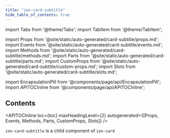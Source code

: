 ```yaml
---
title: "ion-card-subtitle"
hide_table_of_contents: true
---
```

import Tabs from '@theme/Tabs';
import TabItem from '@theme/TabItem';

import Props from '@site/static/auto-generated/card-subtitle/props.md';
import Events from '@site/static/auto-generated/card-subtitle/events.md';
import Methods from '@site/static/auto-generated/card-subtitle/methods.md';
import Parts from '@site/static/auto-generated/card-subtitle/parts.md';
import CustomProps from '@site/static/auto-generated/card-subtitle/custom-props.md';
import Slots from '@site/static/auto-generated/card-subtitle/slots.md';



import EncapsulationPill from '@components/page/api/EncapsulationPill';
import APITOCInline from '@components/page/api/APITOCInline';

<EncapsulationPill type="shadow" />

<h2 className="table-of-contents__title">Contents</h2>

<APITOCInline
  toc={toc}
  maxHeadingLevel={2}
  autogenerated={[Props, Events, Methods, Parts, CustomProps, Slots]}
/>



`ion-card-subtitle` is a child component of `ion-card`



<Props />
<Events />
<Methods />
<Parts />
<CustomProps />
<Slots />